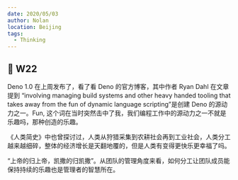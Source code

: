 ```yaml
---
date: 2020/05/03
author: Nolan
location: Beijing
tags:
  - Thinking
---
```


## 🧠 W22

Deno 1.0 在上周发布了，看了看 Deno 的官方博客，其中作者 Ryan Dahl 在文章提到 “involving managing build systems and other heavy handed tooling that takes away from the fun of dynamic language scripting”是创建 Deno 的源动力之一。Fun, 这个词在当时突然击中了我，我们编程工作中的源动力之一不就是乐趣吗，那种创造的乐趣。

《人类简史》中也曾探讨过，人类从狩猎采集到农耕社会再到工业社会，人类分工越来越细碎，整体的经济增长是天翻地覆的，但是人类有变得更快乐更幸福了吗。

“上帝的归上帝，凯撒的归凯撒”。从团队的管理角度来看，如何分工让团队成员能保持持续的乐趣也是管理者的智慧所在。

